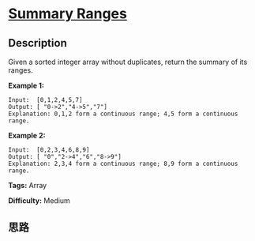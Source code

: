 # [Summary Ranges][title]

## Description

Given a sorted integer array without duplicates, return the summary of its
ranges.

**Example 1:**
            Input:  [0,1,2,4,5,7]    Output: [ "0->2","4->5","7"]    Explanation: 0,1,2 form a continuous range; 4,5 form a continuous range.    

**Example 2:**
            Input:  [0,2,3,4,6,8,9]    Output: [ "0","2->4","6","8->9"]    Explanation: 2,3,4 form a continuous range; 8,9 form a continuous range.    


**Tags:** Array

**Difficulty:** Medium

## 思路

[title]: https://leetcode.com/problems/summary-ranges
